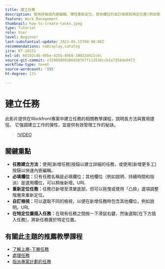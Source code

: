 ```yaml
---
title: 建立任務
description: 使用詳細或內嵌編輯、彈性重新定位、其他欄位的自訂檢視和特定位置(例如使用Workfront中的「在下方插入任務」)的選項，簡化任務建立。
feature: Work Management
thumbnail: how-to-create-tasks.jpeg
type: Tutorial
role: User
level: Beginner
last-substantial-update: 2023-05-15T00:00:00Z
recommendations: noDisplay,catalog
jira: KT-10151
exl-id: 68102c46-80be-4255-89b8-38022d421c6c
source-git-commit: c32909809386d30767f113530ccb1e7358de0473
workflow-type: tm+mt
source-wordcount: '195'
ht-degree: 11%

---
```


# 建立任務

此影片提供在Workfront專案中建立任務的相關教學課程，說明長方法與實用捷徑。 它強調建立工作的彈性，並提供有效管理工作的秘訣。


>[!VIDEO](https://video.tv.adobe.com/v/3423155/?quality=12&learn=on&enablevpops&captions=chi_hant)

## 關鍵重點

* **任務建立方法：**&#x200B;使用[新增任務]按鈕以建立詳細的任務，或使用[新增更多工]按鈕以快速內嵌編輯。
* **必填欄位：**&#x200B;只&#x200B;有任務名稱是必填欄位；其他欄位（例如說明、持續時間和指派）是選用欄位，可以稍後新增。&#x200B;URL
* **重新定位任務：**&#x200B;任務已新增至清單底部，但可以拖曳或使用「凸排」選項調整階層來重新定位。
* **自訂檢視：**&#x200B;可以選取不同的檢視，以便在新增任務時包含其他欄位，例如說明。&#x200B;URL
* **在特定位置插入任務：**&#x200B;在現有任務之間按&#x200B;一下滑鼠右鍵，然後選取[在下方插入任務]，將新任務置於特定位置。


## 有關此主題的推薦教學課程

* [了解上層-下層任務](/help/manage-work/tasks/understand-parent-child-tasks.md)
* [處理任務](/help/manage-work/tasks/work-with-tasks.md)
* [指派專案計劃的任務](/help/manage-work/tasks/assign-tasks-from-the-project-plan.md)
